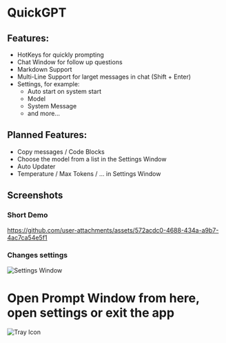 # QuickGPT

## Features:
- HotKeys for quickly prompting
- Chat Window for follow up questions
- Markdown Support
- Multi-Line Support for larget messages in chat (Shift + Enter)
- Settings, for example:
  - Auto start on system start
  - Model
  - System Message
  - and more...

## Planned Features:
- Copy messages / Code Blocks
- Choose the model from a list in the Settings Window
- Auto Updater
- Temperature / Max Tokens / ... in Settings Window

## Screenshots

### Short Demo
https://github.com/user-attachments/assets/572acdc0-4688-434a-a9b7-4ac7ca54e5f1

### Changes settings
![Settings Window](https://github.com/user-attachments/assets/e4fb76a4-e34f-4b2d-a0f8-6351d1318d0e)

# Open Prompt Window from here, open settings or exit the app
![Tray Icon](https://github.com/user-attachments/assets/16d28e86-0f23-460e-8f57-3b9a55700dee)
